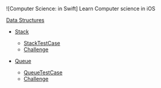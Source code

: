 ![Computer Science: in Swift]
Learn Computer science in iOS

[Data Structures](https://github.com/Mustafa-Ezzat/Computer-Science/tree/master/DataStructures/DataStructures/Sources)

- [Stack](https://github.com/Mustafa-Ezzat/Computer-Science/blob/master/DataStructures/DataStructures/Sources/Stack.swift)
  - [StackTestCase](https://github.com/Mustafa-Ezzat/Computer-Science/blob/master/DataStructures/DataStructuresTests/Sources/StackTestCase.swift)
  - [Challenge](https://github.com/Mustafa-Ezzat/Computer-Science/blob/master/DataStructures/DataStructuresTests/Sources/ChallengeTestCase.swift)
  
- [Queue](https://github.com/Mustafa-Ezzat/Computer-Science/blob/master/DataStructures/DataStructures/Sources/Stack.swift)
  - [QueueTestCase](https://github.com/Mustafa-Ezzat/Computer-Science/blob/master/DataStructures/DataStructures/Sources/Queue.swift)
  - [Challenge](https://github.com/Mustafa-Ezzat/Computer-Science/blob/master/DataStructures/DataStructuresTests/Sources/ChallengeTestCase.swift)

